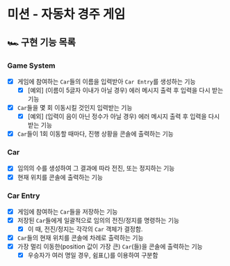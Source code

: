 # 미션 - 자동차 경주 게임
## 🏎 구현 기능 목록
### Game System
- [x] 게임에 참여하는 `Car`들의 이름을 입력받아 `Car Entry`를 생성하는 기능
  - [x] [예외] (이름이 5글자 이내가 아닐 경우) 에러 메시지 출력 후 입력을 다시 받는 기능
- [x] `Car`들을 몇 회 이동시킬 것인지 입력받는 기능
  - [x] [예외] (입력이 음이 아닌 정수가 아닐 경우) 에러 메시지 출력 후 입력을 다시 받는 기능
- [x] `Car`들이 1회 이동할 때마다, 진행 상황을 콘솔에 출력하는 기능
### Car
- [x] 임의의 수를 생성하여 그 결과에 따라 전진, 또는 정지하는 기능
- [x] 현재 위치를 콘솔에 출력하는 기능
### Car Entry
- [x] 게임에 참여하는 `Car`들을 저장하는 기능
- [x] 저장된 `Car`들에게 일괄적으로 임의의 전진/정지를 명령하는 기능
  - [x] 이 때, 전진/정지는 각각의 `Car` 객체가 결정함.
- [x] `Car`들의 현재 위치를 콘솔에 차례로 출력하는 기능
- [x] 가장 멀리 이동한(position 값이 가장 큰) `Car`(들)을 콘솔에 출력하는 기능
  - [x] 우승자가 여러 명일 경우, 쉼표(,)를 이용하여 구분함
